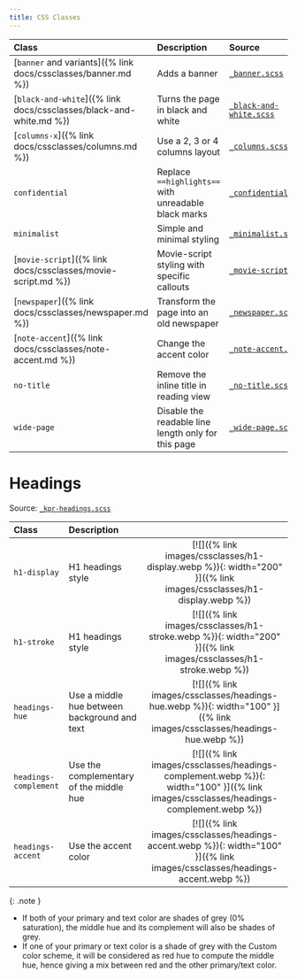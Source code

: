 ```yaml
---
title: CSS Classes
---
```


| Class                                                              | Description                                          | Source                                                           |
|:-------------------------------------------------------------------|:-----------------------------------------------------|:-----------------------------------------------------------------|
| [`banner` and variants]({% link docs/cssclasses/banner.md %})      | Adds a banner                                        | [`_banner.scss`](https://github.com/ElsaTam/obsidian-fancy-a-story/blob/main/scss/cssclasses/_banner.scss) |
| [`black-and-white`]({% link docs/cssclasses/black-and-white.md %}) | Turns the page in black and white                    | [`_black-and-white.scss`](https://github.com/ElsaTam/obsidian-fancy-a-story/blob/main/scss/cssclasses/_black-and-white.scss) |
| [`columns-x`]({% link docs/cssclasses/columns.md %})               | Use a 2, 3 or 4 columns layout                       | [`_columns.scss`](https://github.com/ElsaTam/obsidian-fancy-a-story/blob/main/scss/cssclasses/_columns.scss) |
| `confidential`                                                     | Replace `==highlights==` with unreadable black marks | [`_confidential.scss`](https://github.com/ElsaTam/obsidian-fancy-a-story/blob/main/scss/cssclasses/_confidential.scss) |
| `minimalist`                                                       | Simple and minimal styling                           | [`_minimalist.scss`](https://github.com/ElsaTam/obsidian-fancy-a-story/blob/main/scss/cssclasses/_minimalist.scss) |
| [`movie-script`]({% link docs/cssclasses/movie-script.md %})       | Movie-script styling with specific callouts          | [`_movie-script.scss`](https://github.com/ElsaTam/obsidian-fancy-a-story/blob/main/scss/cssclasses/_movie-script.scss) |
| [`newspaper`]({% link docs/cssclasses/newspaper.md %})             | Transform the page into an old newspaper             | [`_newspaper.scss`](https://github.com/ElsaTam/obsidian-fancy-a-story/blob/main/scss/cssclasses/_newspaper.scss) |
| [`note-accent`]({% link docs/cssclasses/note-accent.md %})         | Change the accent color                              | [`_note-accent.scss`](https://github.com/ElsaTam/obsidian-fancy-a-story/blob/main/scss/cssclasses/_note-accent.scss) |
| `no-title`                                                         | Remove the inline title in reading view              | [`_no-title.scss`](https://github.com/ElsaTam/obsidian-fancy-a-story/blob/main/scss/cssclasses/_no-title.scss) |
| `wide-page`                                                        | Disable the readable line length only for this page  | [`_wide-page.scss`](https://github.com/ElsaTam/obsidian-fancy-a-story/blob/main/scss/cssclasses/_wide-page.scss) |

# Headings

Source: [`_kpr-headings.scss`](https://github.com/ElsaTam/obsidian-fancy-a-story/blob/main/scss/editor/_kpr-headings.scss)

| Class                 | Description                                  |                 |
|:----------------------|:---------------------------------------------|:---------------:|
| `h1-display`          | H1 headings style                            | [![]({% link images/cssclasses/h1-display.webp %}){: width="200" }]({% link images/cssclasses/h1-display.webp %})         |
| `h1-stroke`           | H1 headings style                            | [![]({% link images/cssclasses/h1-stroke.webp %}){: width="200" }]({% link images/cssclasses/h1-stroke.webp %}) |
| `headings-hue`        | Use a middle hue between background and text | [![]({% link images/cssclasses/headings-hue.webp %}){: width="100" }]({% link images/cssclasses/headings-hue.webp %}) |
| `headings-complement` | Use the complementary of the middle hue      | [![]({% link images/cssclasses/headings-complement.webp %}){: width="100" }]({% link images/cssclasses/headings-complement.webp %}) |
| `headings-accent`     | Use the accent color                         | [![]({% link images/cssclasses/headings-accent.webp %}){: width="100" }]({% link images/cssclasses/headings-accent.webp %}) |

{: .note }
- If both of your primary and text color are shades of grey (0% saturation), the middle hue and its complement will also be shades of grey.
- If one of your primary or text color is a shade of grey with the Custom color scheme, it will be considered as red hue to compute the middle hue, hence giving a mix between red and the other primary/text color.